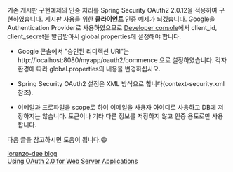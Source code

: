기존 게시판 구현예제의 인증 처리를 Spring Security OAuth2 2.0.12을 적용하여 구현하였습니다. 게시판 사용을 위한 <b>클라이언트</b> 인증 예제가 되겠습니다. Google을 Authentication Provider로 사용하였으므로 [Developer console](https://console.developers.google.com)에서 client_id, client_secret을 발급받아서 global.properties에 설정해야 합니다.

* Google 콘솔에서 "승인된 리디렉션 URI"는 	http://localhost:8080/myapp/oauth2/commence 으로 설정하였습니다. 각자 환경에 따라 global.properties의 내용을 변경하십시오. 

* Spring Security OAuth2 설정은 XML 방식으로 합니다(context-security.xml 참조).

* 이메일과 프로파일을 scope로 하여 이메일을 사용자 아이디로 사용하고 DB에 저장하지는 않습니다. 토큰이나 기타 다른 정보를 저장하지 않고 인증 용도로만 사용합니다.

다음 글을 참고하시면 도움이 됩니다.😄

[lorenzo-dee blog](http://lorenzo-dee.blogspot.com/2016/08/spring-security-oauth2-with-google.html)  
[Using OAuth 2.0 for Web Server Applications](https://developers.google.com/identity/protocols/OAuth2WebServer)  





 

